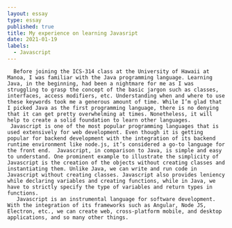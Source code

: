 ```yaml
---
layout: essay
type: essay
published: true
title: My experience on learning Javasript
date: 2021-01-19
labels:
  - Javascript
---
```

      Before joining the ICS-314 class at the University of Hawaii at Manoa, I was familiar with the Java programming language. Learning Java, in the beginning, had been a nightmare for me as I was struggling to grasp the concept of the basic jargon such as classes, interfaces, access modifiers, etc. Understanding when and where to use these keywords took me a generous amount of time. While I’m glad that I picked Java as the first programming language, there is no denying that it can get pretty overwhelming at times. Nonetheless, it will help to create a solid foundation to learn other languages.
     Javascript is one of the most popular programming languages that is used extensively for web development. Even though it is getting popular for backend development with the integration of its backend runtime environment like node.js, it’s considered a go-to language for the front end.  Javascript, in comparison to Java, is simple and easy to understand. One prominent example to illustrate the simplicity of Javascript is the creation of the objects without creating classes and instantiating them. Unlike Java, we can write and run code in Javascript without creating classes. Javascript also provides leniency while declaring variables and creating functions, while in Java, we have to strictly specify the type of variables and return types in functions. 
       Javascript is an instrumental language for software development. With the integration of its frameworks such as Angular, Node JS, Electron, etc., we can create web, cross-platform mobile, and desktop applications, and so many other things.   


